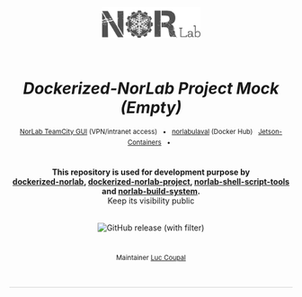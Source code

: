 
<div align="center">

[//]: # ( ==== Logo ================================================== )
<br>
<br>
<a href="https://norlab.ulaval.ca">
    <picture>
      <source media="(prefers-color-scheme: dark)" srcset="/visual/norlab_logo_acronym_light.png">
      <source media="(prefers-color-scheme: light)" srcset="/visual/norlab_logo_acronym_dark.png">
      <img alt="Shows an the dark NorLab logo in light mode and light NorLab logo in dark mode." src="/visual/norlab_logo_acronym_dark.png" width="175">
    </picture>
</a>
<br>

[//]: # ( ==== Title ================================================= )
<br>

# _Dockerized-NorLab Project Mock (Empty)_

[//]: # ( ==== Hyperlink ============================================= )
<sup>
<a href="http://132.203.26.125:8111">NorLab TeamCity GUI</a>
(VPN/intranet access) &nbsp; • &nbsp;
<a href="https://hub.docker.com/repositories/norlabulaval">norlabulaval</a>
(Docker Hub) &nbsp;
<a href="https://github.com/dusty-nv/jetson-containers">Jetson-Containers</a> 
&nbsp; • &nbsp;
</sup>
<br>
<br>

[//]: # ( ==== Description =========================================== )
**This repository is used for development purpose by
<br> 
[dockerized-norlab](https://github.com/norlab-ulaval/dockerized-norlab),
[dockerized-norlab-project](https://github.com/norlab-ulaval/dockerized-norlab-project), 
[norlab-shell-script-tools](https://github.com/norlab-ulaval/norlab-shell-script-tools) 
<br>
and [norlab-build-system](https://github.com/norlab-ulaval/norlab-build-system).**
<br>
Keep its visibility public
<br>
<br>

[//]: # ( ==== Badges ================================================ )

<img alt="GitHub release (with filter)" src="https://img.shields.io/github/v/release/norlab-ulaval/dockerized-norlab-project-mock">

<br>
<br>

[//]: # ( ==== Maintainer ============================================ )
<sub>
Maintainer <a href="https://redleader962.github.io">Luc Coupal</a>
</sub>

<br>
<hr style="color:lightgray;background-color:lightgray">
</div>


[//]: # ( ==== Body ================================================== )

